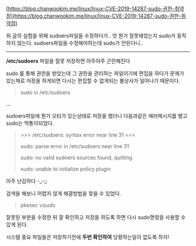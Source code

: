 [https://blog.chanwookim.me/linux/linux-CVE-2019-14287-sudo-권한-취약점](https://blog.chanwookim.me/linux/linux-CVE-2019-14287-sudo-권한-취약점)

위 글의 실험을 위해 sudoers파일을 수정하다가.. 앗 뭔가 잘못돼었는지 sudo가 동작하지 않는다. sudoers파일을 수정해야하는데 sudo가 안된다니..

----




**/etc/sudoers** 파일을 잘못 저장하면 아주아주 곤란해진다

sudo 를 통해 권한을 받았는데 그 권한을 관리하는 파일이기에 편집을 하다가 문제가 있는채로 저장을 하게되면 다시는 편집할 수 없게되는 불상사가 일어나기 때문이다.



> sudo vi /etc/sudoers

...



sudoers파일에 뭔가 오타가 있는상태로 저장을 했더니 다음과같은 에러메시지를 뱉고 sudo는 먹통이되었다.

> \>>> /etc/sudoers: syntax error near line 31 <<<
>
> sudo: parse error in /etc/sudoers near line 31
>
> sudo: no valid sudoers sources found, quitting
>
> sudo: unable to initialize policy plugin

아주 난감하다 -_-;;



검색을 해보니 어렵지 않게 해결방법을 찾을 수 있었다.

> pkexec visudo

잘못된 부분을 수정한 뒤 잘 확인하고 저장을 하도록 하면 다시 sudo명령을 사용할 수 있게 된다.

시스템 중요 파일들은 저장하기전에 **두번 확인하여** 당황하는일이 없도록 하자!

